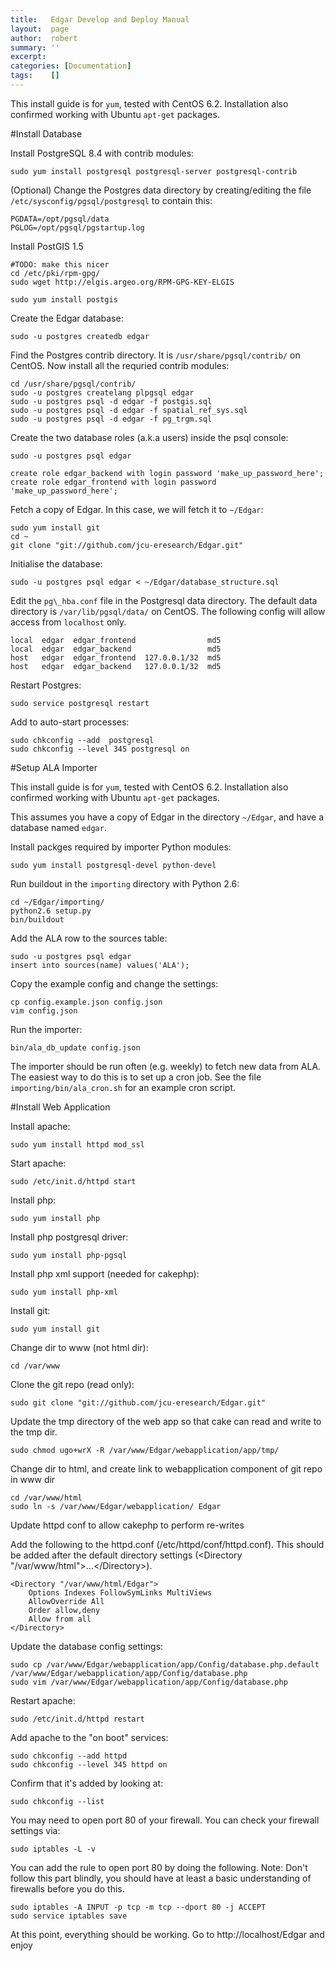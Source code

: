 ```yaml
---
title:   Edgar Develop and Deploy Manual
layout:  page
author:  robert
summary: ''
excerpt: 
categories: [Documentation]
tags:    []
---
```


This install guide is for <code>yum</code>, tested with CentOS 6.2. Installation also confirmed working with Ubuntu <code>apt-get</code> packages.

#Install Database

Install PostgreSQL 8.4 with contrib modules:

    sudo yum install postgresql postgresql-server postgresql-contrib

(Optional) Change the Postgres data directory by creating/editing the
file `/etc/sysconfig/pgsql/postgresql` to contain this:

    PGDATA=/opt/pgsql/data
    PGLOG=/opt/pgsql/pgstartup.log

Install PostGIS 1.5

    #TODO: make this nicer
    cd /etc/pki/rpm-gpg/
    sudo wget http://elgis.argeo.org/RPM-GPG-KEY-ELGIS

    sudo yum install postgis

Create the Edgar database:

    sudo -u postgres createdb edgar

Find the Postgres contrib directory. It is `/usr/share/pgsql/contrib/`
on CentOS. Now install all the requried contrib modules:

    cd /usr/share/pgsql/contrib/
    sudo -u postgres createlang plpgsql edgar
    sudo -u postgres psql -d edgar -f postgis.sql
    sudo -u postgres psql -d edgar -f spatial_ref_sys.sql
    sudo -u postgres psql -d edgar -f pg_trgm.sql

Create the two database roles (a.k.a users) inside the psql console:

    sudo -u postgres psql edgar

    create role edgar_backend with login password 'make_up_password_here';
    create role edgar_frontend with login password 'make_up_password_here';

Fetch a copy of Edgar. In this case, we will fetch it to `~/Edgar`:

    sudo yum install git
    cd ~
    git clone "git://github.com/jcu-eresearch/Edgar.git"

Initialise the database:

    sudo -u postgres psql edgar < ~/Edgar/database_structure.sql

Edit the `pg\_hba.conf` file in the Postgresql data directory. The
default data directory is `/var/lib/pgsql/data/` on CentOS. The
following config will allow access from `localhost` only.

    local  edgar  edgar_frontend                md5
    local  edgar  edgar_backend                 md5
    host   edgar  edgar_frontend  127.0.0.1/32  md5
    host   edgar  edgar_backend   127.0.0.1/32  md5

Restart Postgres:

    sudo service postgresql restart

Add to auto-start processes:

    sudo chkconfig --add  postgresql 
    sudo chkconfig --level 345 postgresql on

#Setup ALA Importer

This install guide is for <code>yum</code>, tested with CentOS 6.2. Installation also confirmed working with Ubuntu <code>apt-get</code> packages.

This assumes you have a copy of Edgar in the directory `~/Edgar`, and
have a database named `edgar`.

Install packges required by importer Python modules:

    sudo yum install postgresql-devel python-devel

Run buildout in the `importing` directory with Python 2.6:

    cd ~/Edgar/importing/
    python2.6 setup.py
    bin/buildout

Add the ALA row to the sources table:

    sudo -u postgres psql edgar
    insert into sources(name) values('ALA');

Copy the example config and change the settings:

    cp config.example.json config.json
    vim config.json

Run the importer:

    bin/ala_db_update config.json

The importer should be run often (e.g. weekly) to fetch new data from
ALA. The easiest way to do this is to set up a cron job. See the file
`importing/bin/ala_cron.sh` for an example cron script.

#Install Web Application


Install apache:

    sudo yum install httpd mod_ssl

Start apache:

    sudo /etc/init.d/httpd start

Install php:

    sudo yum install php

Install php postgresql driver:

    sudo yum install php-pgsql

Install php xml support (needed for cakephp):

    sudo yum install php-xml

Install git:

    sudo yum install git

Change dir to www (not html dir):

    cd /var/www

Clone the git repo (read only):

    sudo git clone "git://github.com/jcu-eresearch/Edgar.git"

Update the tmp directory of the web app so that cake can read and write to the tmp dir.

    sudo chmod ugo+wrX -R /var/www/Edgar/webapplication/app/tmp/

Change dir to html, and create link to webapplication component of git repo in www dir

    cd /var/www/html
    sudo ln -s /var/www/Edgar/webapplication/ Edgar

Update httpd conf to allow cakephp to perform re-writes

Add the following to the httpd.conf (/etc/httpd/conf/httpd.conf).
This should be added after the default directory settings (&lt;Directory "/var/www/html"&gt;&hellip;&lt;/Directory&gt;).

    <Directory "/var/www/html/Edgar">
        Options Indexes FollowSymLinks MultiViews
        AllowOverride All
        Order allow,deny
        Allow from all
    </Directory>
Update the database config settings:

    sudo cp /var/www/Edgar/webapplication/app/Config/database.php.default /var/www/Edgar/webapplication/app/Config/database.php
    sudo vim /var/www/Edgar/webapplication/app/Config/database.php

Restart apache:

    sudo /etc/init.d/httpd restart

Add apache to the "on boot" services:

    sudo chkconfig --add httpd
    sudo chkconfig --level 345 httpd on

Confirm that it's added by looking at:

    sudo chkconfig --list

You may need to open port 80 of your firewall.
You can check your firewall settings via:


    sudo iptables -L -v

You can add the rule to open port 80 by doing the following.
Note: Don't follow this part blindly, you should have at least a basic understanding of firewalls before you do this.

    sudo iptables -A INPUT -p tcp -m tcp --dport 80 -j ACCEPT
    sudo service iptables save

At this point, everything should be working. Go to http://localhost/Edgar and enjoy
